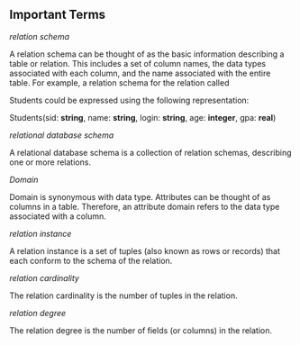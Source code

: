 ## Important Terms

*relation schema*

A relation schema can be thought of as the basic information describing
a table or relation. This includes a set of column names, the data types associated
with each column, and the name associated with the entire table. For example, a
relation schema for the relation called 

Students could be expressed using the following
representation:

Students(sid: **string**, name: **string**, login: **string**,
age: **integer**, gpa: **real**)

*relational database schema*

A relational database schema is a collection of relation schemas, describing one or more
relations.

*Domain*

Domain is synonymous with data type. Attributes can be thought of as columns in a
table. Therefore, an attribute domain refers to the data type associated with a column.

*relation instance*

A relation instance is a set of tuples (also known as rows or records) that each conform
to the schema of the relation.

*relation cardinality*

The relation cardinality is the number of tuples in the relation.

*relation degree*

The relation degree is the number of fields (or columns) in the relation.
